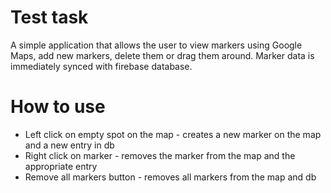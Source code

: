# Test task

A simple application that allows the user to view markers using Google Maps, add new markers, delete them or drag them around. Marker data is immediately synced with firebase database.

# How to use

- Left click on empty spot on the map - creates a new marker on the map and a new entry in db
- Right click on marker - removes the marker from the map and the appropriate entry
- Remove all markers button - removes all markers from the map and db
